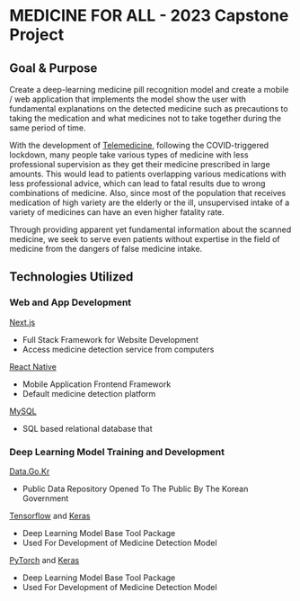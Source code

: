 # MEDICINE FOR ALL - 2023 Capstone Project

## Goal & Purpose

Create a deep-learning medicine pill recognition model and create a mobile / web application that implements the model show the user with fundamental explanations on the detected medicine such as precautions to taking the medication and what medicines not to take together during the same period of time.

With the development of [Telemedicine](https://telehealth.hhs.gov/), following the COVID-triggered lockdown, many people take various types of medicine with less professional supervision as they get their medicine prescribed in large amounts. This would lead to patients overlapping various medications with less professional advice, which can lead to fatal results due to wrong combinations of medicine. Also, since most of the population that receives medication of high variety are the elderly or the ill, unsupervised intake of a variety of medicines can have an even higher fatality rate.

Through providing apparent yet fundamental information about the scanned medicine, we seek to serve even patients without expertise in the field of medicine from the dangers of false medicine intake.

## Technologies Utilized

### Web and App Development

[Next.js](https://nextjs.org/) 
- Full Stack Framework for Website Development
- Access medicine detection service from computers

[React Native](https://reactnative.dev/)
- Mobile Application Frontend Framework
- Default medicine detection platform

[MySQL](https://www.mysql.com/)
- SQL based relational database that 

### Deep Learning Model Training and Development

[Data.Go.Kr](https://www.data.go.kr/index.do)
- Public Data Repository Opened To The Public By The Korean Government

[Tensorflow](https://www.tensorflow.org/) and [Keras](https://keras.io/)
- Deep Learning Model Base Tool Package
- Used For Development of Medicine Detection Model

[PyTorch](https://pytorch.org/) and [Keras](https://keras.io/)
- Deep Learning Model Base Tool Package
- Used For Development of Medicine Detection Model